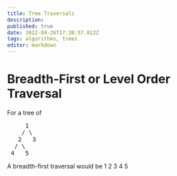 ```yaml
---
title: Tree Traversals
description: 
published: true
date: 2022-04-26T17:38:57.812Z
tags: algorithms, trees
editor: markdown
---
```


# Breadth-First or Level Order Traversal
For a tree of 
<pre>
     1
    / \  
   2   3
  / \
 4   5
</pre>
A breadth-first traversal would be 1 2 3 4 5